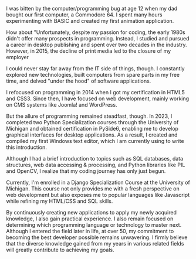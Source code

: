 I was bitten by the computer/programming bug at age 12 when my dad bought our first computer, a Commodore 64. I spent many hours experimenting with BASIC and created my first animation application.

How about "Unfortunately, despite my passion for coding, the early 1980s didn't offer many prospects in programming. Instead, I studied and pursued a career in desktop publishing and spent over two decades in the industry. However, in 2015, the decline of print media led to the closure of my employer

I could never stay far away from the IT side of things, though.  I constantly explored new technologies, built computers from spare parts in my free time, and delved "under the hood" of software applications.

I refocused on programming in 2014 when I got my certification in HTML5 and CSS3. Since then, I have focused on web development, mainly working on CMS systems like Joomla! and WordPress.

But the allure of programming remained steadfast, though. In 2023, I completed two Python Specialization courses through the University of Michigan and obtained certification in PySide6, enabling me to develop graphical interfaces for desktop applications. As a result, I created and compiled my first Windows text editor, which I am currently using to write this introduction.

Although I had a brief introduction to topics such as SQL databases, data structures, web data accessing & processing, and Python libraries like PIL and OpenCV, I realize that my coding journey has only just begun.

Currently, I'm enrolled in a Django Specialization Course at the University of Michigan. This course not only provides me with a fresh perspective on web development but also exposes me to popular languages like Javascript while refining my HTML/CSS and SQL skills.

By continuously creating new applications to apply my newly acquired knowledge, I also gain practical experience. I also remain focused on determining which programming language or technology to master next. Although I entered the field later in life, at over 50, my commitment to becoming the best developer possible remains unwavering. I firmly believe that the diverse knowledge gained from my years in various related fields will greatly contribute to achieving my goals.


